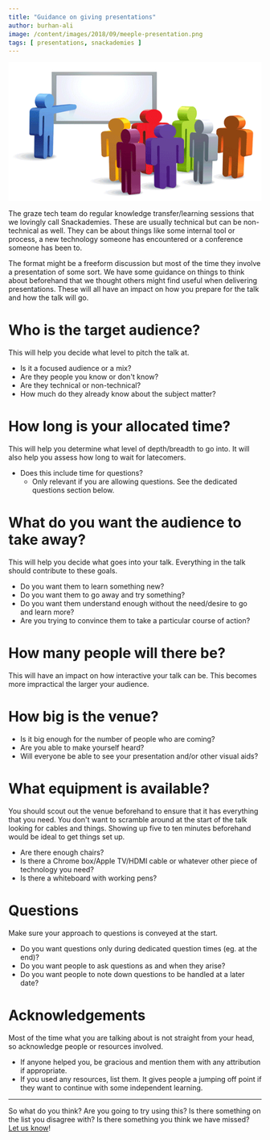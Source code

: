 ```yaml
---
title: "Guidance on giving presentations"
author: burhan-ali
image: /content/images/2018/09/meeple-presentation.png
tags: [ presentations, snackademies ]
---
```


![Cartoon of meeple in a presentation](/content/images/2018/09/meeple-presentation.png)

The graze tech team do regular knowledge transfer/learning sessions that we lovingly call Snackademies. These are usually technical but can be non-technical as well. They can be about things like some internal tool or process, a new technology someone has encountered or a conference someone has been to.

The format might be a freeform discussion but most of the time they involve a presentation of some sort. We have some guidance on things to think about beforehand that we thought others might find useful when delivering presentations. These will all have an impact on how you prepare for the talk and how the talk will go.

# Who is the target audience?
This will help you decide what level to pitch the talk at.

- Is it a focused audience or a mix?
- Are they people you know or don't know?
- Are they technical or non-technical?
- How much do they already know about the subject matter?

# How long is your allocated time?
This will help you determine what level of depth/breadth to go into. It will also help you assess how long to wait for latecomers.

- Does this include time for questions?
  - Only relevant if you are allowing questions. See the dedicated questions section below.

# What do you want the audience to take away?
This will help you decide what goes into your talk. Everything in the talk should contribute to these goals.

- Do you want them to learn something new?
- Do you want them to go away and try something?
- Do you want them understand enough without the need/desire to go and learn more?
- Are you trying to convince them to take a particular course of action?

# How many people will there be?
This will have an impact on how interactive your talk can be. This becomes more impractical the larger your audience.

# How big is the venue?
- Is it big enough for the number of people who are coming?
- Are you able to make yourself heard?
- Will everyone be able to see your presentation and/or other visual aids?

# What equipment is available?
You should scout out the venue beforehand to ensure that it has everything that you need. You don't want to scramble around at the start of the talk looking for cables and things. Showing up five to ten minutes beforehand would be ideal to get things set up.

- Are there enough chairs?
- Is there a Chrome box/Apple TV/HDMI cable or whatever other piece of technology you need?
- Is there a whiteboard with working pens?

# Questions
Make sure your approach to questions is conveyed at the start.

- Do you want questions only during dedicated question times (eg. at the end)?
- Do you want people to ask questions as and when they arise?
- Do you want people to note down questions to be handled at a later date?

# Acknowledgements
Most of the time what you are talking about is not straight from your head, so acknowledge people or resources involved.

- If anyone helped you, be gracious and mention them with any attribution if appropriate.
- If you used any resources, list them. It gives people a jumping off point if they want to continue with some independent learning.

---

So what do you think? Are you going to try using this? Is there something on the list you disagree with? Is there something you think we have missed? [Let us know](https://twitter.com/snack_overflow "graze tech twitter account")!
